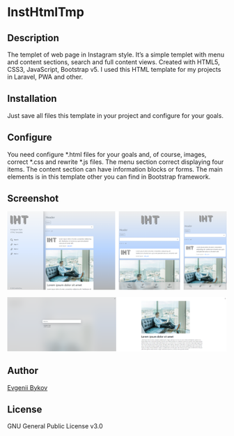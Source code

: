 # InstHtmlTmp

## Description

The templet of web page in Instagram style. It’s a simple templet with menu and content sections, search and full content views. Created with HTML5, CSS3, JavaScript, Bootstrap v5. I used this HTML template for my projects in Laravel, PWA and other. 

## Installation

Just save all files this template in your project and configure for your goals.

## Configure

You need configure *.html files for your goals and, of course, images, correct *.css and rewrite *.js files. The menu section correct displaying four items. The content section can have information blocks or forms. The main elements is in this template other you can find in Bootstrap framework.

## Screenshot

![plot](./screenshot.png)

![plot](./screenshot-w.png)

## Author

[Evgenii Bykov](https://github.com/evbkv)

## License

GNU General Public License v3.0
